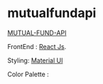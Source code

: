 # mutualfundapi

[MUTUAL-FUND-API](https://)

FrontEnd : [React Js](https://reactjs.org/).

Styling: [Material UI](https://material-ui.com/)



Color Palette : 

